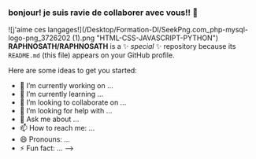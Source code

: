 ### bonjour! je suis ravie de collaborer avec vous!! 👋

![j'aime ces langages!](/Desktop/Formation-DI/SeekPng.com_php-mysql-logo-png_3726202 (1).png "HTML-CSS-JAVASCRIPT-PYTHON")
**RAPHNOSATH/RAPHNOSATH** is a ✨ _special_ ✨ repository because its `README.md` (this file) appears on your GitHub profile.

Here are some ideas to get you started:

- 🔭 I’m currently working on ...
- 🌱 I’m currently learning ...
- 👯 I’m looking to collaborate on ...
- 🤔 I’m looking for help with ...
- 💬 Ask me about ...
- 📫 How to reach me: ...
- 😄 Pronouns: ...
- ⚡ Fun fact: ...
-->

